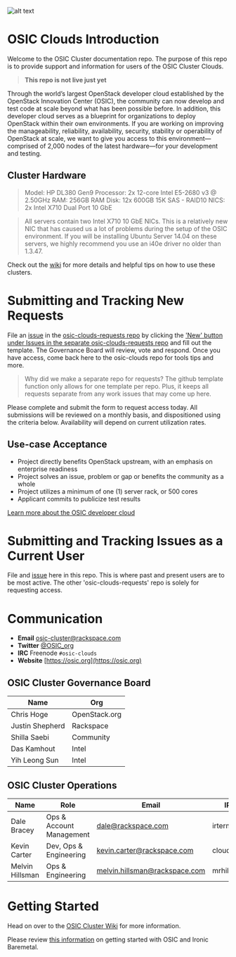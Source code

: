 ![alt text](https://01.org/sites/default/files/pictures/openstack04.png)

# OSIC Clouds Introduction
Welcome to the OSIC Cluster documentation repo. The purpose of this repo is to provide support and information for users of the OSIC Cluster Clouds.

> **This repo is not live just yet**

Through the world’s largest OpenStack developer cloud established by the OpenStack Innovation Center (OSIC), the community can now develop and test code at scale beyond what has been possible before. In addition, this developer cloud serves as a blueprint for organizations to deploy OpenStack within their own environments.
If you are working on improving the manageability, reliability, availability, security, stability or operability of OpenStack at scale, we want to give you access to this environment—comprised of 2,000 nodes of the latest hardware—for your development and testing.

## Cluster Hardware
> Model: HP DL380 Gen9
> Processor: 2x 12-core Intel E5-2680 v3 @ 2.50GHz
> RAM: 256GB RAM
> Disk: 12x 600GB 15K SAS - RAID10
> NICS: 2x Intel X710 Dual Port 10 GbE

> All servers contain two Intel X710 10 GbE NICs. This is a relatively new NIC that has caused us a lot of problems during the setup of the OSIC environment. If you will be installing Ubuntu Server 14.04 on these servers, we highly recommend you use an i40e driver no older than 1.3.47.

Check out the [wiki](https://github.com/osic/osic-clouds/wiki) for more details and helpful tips on how to use these clusters.

# Submitting and Tracking New Requests
File an [issue](https://github.com/osic/osic-clouds-requests/issues) in the [osic-clouds-requests repo](https://github.com/osic/osic-clouds-requests) by clicking the ['New' button under Issues in the separate osic-clouds-requests repo](https://github.com/osic/osic-clouds-requests/issues/new) and fill out the template. The Governance Board will review, vote and respond. Once you have access, come back here to the osic-clouds repo for tools tips and more.

> Why did we make a separate repo for requests? The github template function only allows for one template per repo. Plus, it keeps all requests separate from any work issues that may come up here.

Please complete and submit the form to request access today. All submissions will be reviewed on a monthly basis, and dispositioned using the criteria below. Availability will depend on current utilization rates.

## Use-case Acceptance
 - Project directly benefits OpenStack upstream, with an emphasis on enterprise readiness
 - Project solves an issue, problem or gap or benefits the community as a whole
 - Project utilizes a minimum of one (1) server rack, or 500 cores
 - Applicant commits to publicize test results

 [Learn more about the OSIC developer cloud](https://osic.org/sites/osic.org/files/OSIC_Exposed_final_web.pdf)

# Submitting and Tracking Issues as a Current User
File and [issue](https://github.com/osic/osic-clouds/issues) here in this repo. This is where past and present users are to be most active. The other 'osic-clouds-requests' repo is solely for requesting access.

# Communication
 - **Email**  osic-cluster@rackspace.com
 - **Twitter** [@OSIC_org](https://twitter.com/OSIC_org)
 - **IRC** Freenode `#osic-clouds`
 - **Website** [https://osic.org](https://osic.org)

## OSIC Cluster Governance Board
| Name | Org |
| --- | --- |
| Chris Hoge| OpenStack.org |
| Justin Shepherd | Rackspace |
| Shilla Saebi | Community |
| Das Kamhout | Intel |
| Yih Leong Sun | Intel |

## OSIC Cluster Operations
| Name | Role | Email | IRC | Twitter |
| --- | --- | --- | --- | --- |
| Dale Bracey | Ops & Account Management | dale@rackspace.com | irtermite | [@irtermite](https://twitter.com/irtermite) |
| Kevin Carter | Dev, Ops & Engineering | kevin.carter@rackspace.com | cloudnull | [@cloudnull](https://twitter.com/cloudnull) |
| Melvin Hillsman | Ops & Engineering | melvin.hillsman@rackspace.com | mrhillsman | [@mrhillsman](https://twitter.com/mrhillsman) |

# Getting Started
Head on over to the [OSIC Cluster Wiki](https://github.com/osic/osic-clouds/wiki) for more information.

Please review [this information](nextgen/readme.md) on getting started with OSIC and Ironic Baremetal.
